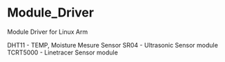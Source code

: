 # Module_Driver
Module Driver for Linux Arm

DHT11 -   TEMP, Moisture Mesure Sensor
SR04  -   Ultrasonic Sensor module
TCRT5000 -  Linetracer Sensor module
